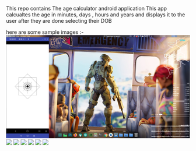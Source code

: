 This repo contains The age calculator android application
This app calcualtes the age in minutes, days , hours and years and displays it to the user after they are done selecting their DOB

here are some sample images :-
![](app/src/main/res/drawable/one.png)
![](preview_images/2.png)
![](preview_images/3.png)
![](preview_images/4.png)
![](preview_images/5.png)
![](preview_images/6.png)
![](preview_images/7.png)
